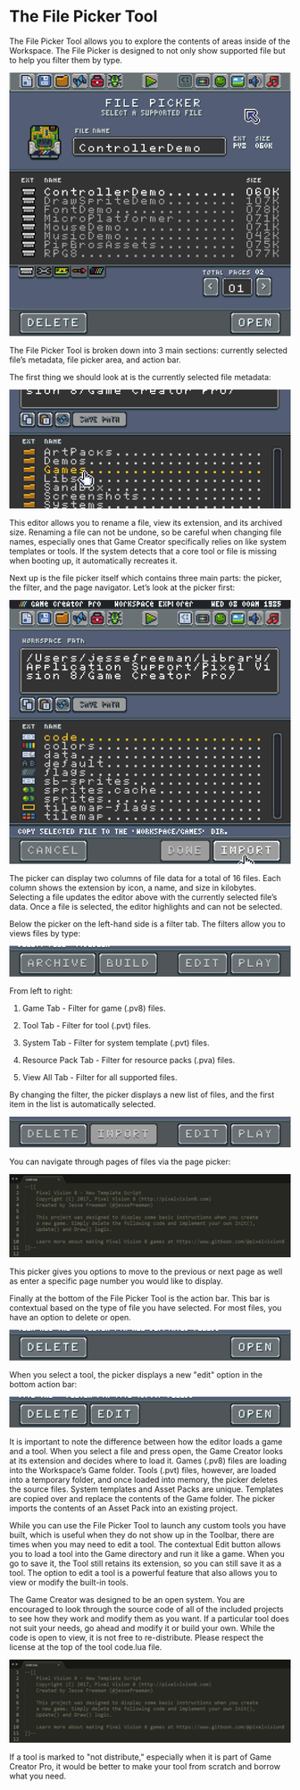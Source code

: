 # The File Picker Tool

The File Picker Tool allows you to explore the contents of areas inside of the Workspace. The File Picker is designed to not only show supported file but to help you filter them by type.

![image alt text](images/FilePickerTool_image_0.png)

The File Picker Tool is broken down into 3 main sections: currently selected file’s metadata, file picker area, and action bar.

The first thing we should look at is the currently selected file metadata:

![image alt text](images/FilePickerTool_image_1.png)

This editor allows you to rename a file, view its extension, and its archived size. Renaming a file can not be undone, so be careful when changing file names, especially ones that Game Creator specifically relies on like system templates or tools. If the system detects that a core tool or file is missing when booting up, it automatically recreates it.

Next up is the file picker itself which contains three main parts: the picker, the filter, and the page navigator. Let’s look at the picker first:

![image alt text](images/FilePickerTool_image_2.png)

The picker can display two columns of file data for a total of 16 files. Each column shows the extension by icon, a name, and size in kilobytes. Selecting a file updates the editor above with the currently selected file’s data. Once a file is selected, the editor highlights and can not be selected.

Below the picker on the left-hand side is a filter tab. The filters allow you to views files by type:

![image alt text](images/FilePickerTool_image_3.png)

From left to right:

1. Game Tab - Filter for game (.pv8) files.

2. Tool Tab - Filter for tool (.pvt) files.

3. System Tab - Filter for system template (.pvt) files.

4. Resource Pack Tab - Filter for resource packs (.pva) files.

5. View All Tab - Filter for all supported files.

By changing the filter, the picker displays a new list of files, and the first item in the list is automatically selected.

![image alt text](images/FilePickerTool_image_4.png)

You can navigate through pages of files via the page picker:

![image alt text](images/FilePickerTool_image_5.png)

This picker gives you options to move to the previous or next page as well as enter a specific page number you would like to display.

Finally at the bottom of the File Picker Tool is the action bar. This bar is contextual based on the type of file you have selected. For most files, you have an option to delete or open.

![image alt text](images/FilePickerTool_image_6.png)

When you select a tool, the picker displays a new "edit" option in the bottom action bar:

![image alt text](images/FilePickerTool_image_7.png)

It is important to note the difference between how the editor loads a game and a tool. When you select a file and press open, the Game Creator looks at its extension and decides where to load it. Games (.pv8) files are loading into the Workspace’s Game folder. Tools (.pvt) files, however, are loaded into a temporary folder, and once loaded into memory, the picker deletes the source files. System templates and Asset Packs are unique. Templates are copied over and replace the contents of the Game folder. The picker imports the contents of an Asset Pack into an existing project.

While you can use the File Picker Tool to launch any custom tools you have built, which is useful when they do not show up in the Toolbar, there are times when you may need to edit a tool. The contextual Edit button allows you to load a tool into the Game directory and run it like a game. When you go to save it, the Tool still retains its extension, so you can still save it as a tool. The option to edit a tool is a powerful feature that also allows you to view or modify the built-in tools.

The Game Creator was designed to be an open system. You are encouraged to look through the source code of all of the included projects to see how they work and modify them as you want. If a particular tool does not suit your needs, go ahead and modify it or build your own. While the code is open to view, it is not free to re-distribute. Please respect the license at the top of the tool code.lua file. 

![image alt text](images/FilePickerTool_image_8.png)

If a tool is marked to "not distribute," especially when it is part of Game Creator Pro, it would be better to make your tool from scratch and borrow what you need.


